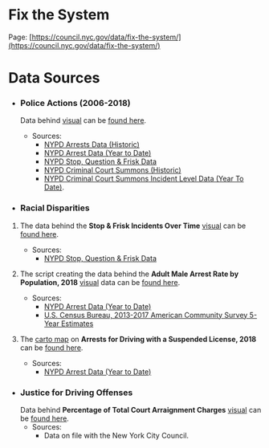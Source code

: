 # Fix the System

Page: [https://council.nyc.gov/data/fix-the-system/](https://council.nyc.gov/data/fix-the-system/)

# Data Sources

- ### Police Actions (2006-2018)
  Data behind [visual](https://newyorkcitycouncil.github.io/datavis/templates/multilinechart1) can be [found here](https://github.com/NewYorkCityCouncil/morejustnyc/blob/master/data/police_actions.csv).
    - Sources:
      * [NYPD Arrests Data (Historic)](https://data.cityofnewyork.us/Public-Safety/NYPD-Arrests-Data-Historic-/8h9b-rp9u)
      * [NYPD Arrest Data (Year to Date)](https://data.cityofnewyork.us/Public-Safety/NYPD-Arrest-Data-Year-to-Date-/uip8-fykc)
      * [NYPD Stop, Question & Frisk Data](https://www1.nyc.gov/site/nypd/stats/reports-analysis/stopfrisk.page)
      * [NYPD Criminal Court Summons (Historic)](https://data.cityofnewyork.us/Public-Safety/NYPD-Criminal-Court-Summons-Historic-/sv2w-rv3k)
      * [NYPD Criminal Court Summons Incident Level Data (Year To Date)](https://data.cityofnewyork.us/Public-Safety/NYPD-Criminal-Court-Summons-Incident-Level-Data-Ye/mv4k-y93f/data).
    
- ### Racial Disparities 
 1. The data behind the __Stop & Frisk Incidents Over Time__ [visual](https://newyorkcitycouncil.github.io/datavis/templates/linechart3) can be [found here](https://github.com/NewYorkCityCouncil/morejustnyc/blob/master/data/stop_question_frisk/sqf.csv).
    - Sources:
      * [NYPD Stop, Question & Frisk Data](https://www1.nyc.gov/site/nypd/stats/reports-analysis/stopfrisk.page)
      
 2. The script creating the data behind the __Adult Male Arrest Rate by Population, 2018__ [visual](https://newyorkcitycouncil.github.io/datavis/templates/barhorizontal32) data can be [found here](https://github.com/NewYorkCityCouncil/morejustnyc/blob/master/scripts/arrest_population_analysis.ipynb).
    - Sources:
      * [NYPD Arrest Data (Year to Date)](https://data.cityofnewyork.us/Public-Safety/NYPD-Arrest-Data-Year-to-Date-/uip8-fykc)
      * [U.S. Census Bureau, 2013-2017 American Community Survey 5-Year Estimates](https://factfinder.census.gov/faces/tableservices/jsf/pages/productview.xhtml?pid=ACS_17_5YR_B03002&prodType=table)
      
 3. The [carto map](https://nyc-council.carto.com/builder/69c8a1ee-2e07-4eb1-a074-16bc596666af/embed) on __Arrests for Driving with a Suspended License, 2018__ can be [found here](https://nyc-council.carto.com/dataset/uip8_fykc).
    - Sources:
      * [NYPD Arrest Data (Year to Date)](https://data.cityofnewyork.us/Public-Safety/NYPD-Arrest-Data-Year-to-Date-/uip8-fykc)

- ### Justice for Driving Offenses
  Data behind __Percentage of Total Court Arraignment Charges__ [visual](https://newyorkcitycouncil.github.io/datavis/templates/barhorizontal31) can be [found here](https://github.com/NewYorkCityCouncil/morejustnyc/blob/master/data/court_arraignments%20/crim_arraignments_2018_top10.csv).
    - Sources:
      * Data on file with the New York City Council.
